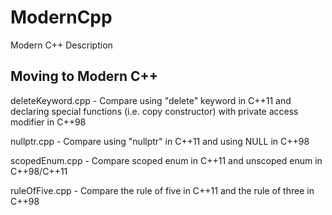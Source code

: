 # ModernCpp
Modern C++ Description

## Moving to Modern C++
deleteKeyword.cpp - Compare using "delete" keyword in C++11 and declaring special functions (i.e. copy constructor) with private access modifier in C++98

nullptr.cpp - Compare using "nullptr" in C++11 and using NULL in C++98

scopedEnum.cpp - Compare scoped enum in C++11 and unscoped enum in C++98/C++11

ruleOfFive.cpp - Compare the rule of five in C++11 and the rule of three in C++98
